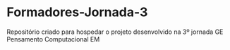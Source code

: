 # Formadores-Jornada-3
Repositório criado para hospedar o projeto desenvolvido na 3º jornada GE Pensamento Computacional EM
